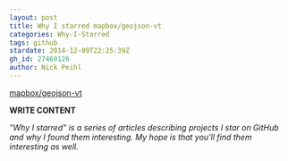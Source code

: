 ```yaml
---
layout: post
title: Why I starred mapbox/geojson-vt
categories: Why-I-Starred
tags: github
stardate: 2014-12-09T22:25:39Z
gh_id: 27469126
author: Nick Peihl
---
```


[mapbox/geojson-vt](https://github.com/mapbox/geojson-vt)

**WRITE CONTENT**

*"Why I starred" is a series of articles describing projects I star on GitHub and why I found them interesting. My hope is that you'll find them interesting as well.*

